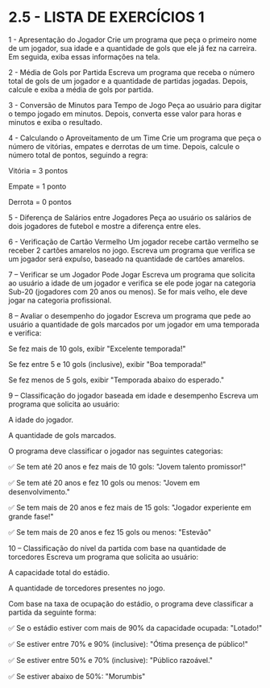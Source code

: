 # 2.5 - LISTA DE EXERCÍCIOS 1

​1 - Apresentação do Jogador
Crie um programa que peça o primeiro nome de um jogador, sua idade e a quantidade de gols que ele já fez na carreira. Em seguida, exiba essas informações na tela.



2 - Média de Gols por Partida
Escreva um programa que receba o número total de gols de um jogador e a quantidade de partidas jogadas. Depois, calcule e exiba a média de gols por partida.



3 - Conversão de Minutos para Tempo de Jogo
Peça ao usuário para digitar o tempo jogado em minutos. Depois, converta esse valor para horas e minutos e exiba o resultado.



4 - Calculando o Aproveitamento de um Time
Crie um programa que peça o número de vitórias, empates e derrotas de um time. Depois, calcule o número total de pontos, seguindo a regra:

Vitória = 3 pontos

Empate = 1 ponto

Derrota = 0 pontos



5 - Diferença de Salários entre Jogadores
Peça ao usuário os salários de dois jogadores de futebol e mostre a diferença entre eles.



6 - Verificação de Cartão Vermelho
Um jogador recebe cartão vermelho se receber 2 cartões amarelos no jogo. Escreva um programa que verifica se um jogador será expulso, baseado na quantidade de cartões amarelos.



7 – Verificar se um Jogador Pode Jogar
Escreva um programa que solicita ao usuário a idade de um jogador e verifica se ele pode jogar na categoria Sub-20 (jogadores com 20 anos ou menos). Se for mais velho, ele deve jogar na categoria profissional.



8 – Avaliar o desempenho do jogador
Escreva um programa que pede ao usuário a quantidade de gols marcados por um jogador em uma temporada e verifica:

Se fez mais de 10 gols, exibir "Excelente temporada!"

Se fez entre 5 e 10 gols (inclusive), exibir "Boa temporada!"

Se fez menos de 5 gols, exibir "Temporada abaixo do esperado."



9 – Classificação do jogador baseada em idade e desempenho
Escreva um programa que solicita ao usuário:

A idade do jogador.

A quantidade de gols marcados.

O programa deve classificar o jogador nas seguintes categorias:

✅ Se tem até 20 anos e fez mais de 10 gols: "Jovem talento promissor!"

✅ Se tem até 20 anos e fez 10 gols ou menos: "Jovem em desenvolvimento."

✅ Se tem mais de 20 anos e fez mais de 15 gols: "Jogador experiente em grande fase!"

✅ Se tem mais de 20 anos e fez 15 gols ou menos: "Estevão"



10 – Classificação do nível da partida com base na quantidade de torcedores
Escreva um programa que solicita ao usuário:

A capacidade total do estádio.

A quantidade de torcedores presentes no jogo.

Com base na taxa de ocupação do estádio, o programa deve classificar a partida da seguinte forma:

✅ Se o estádio estiver com mais de 90% da capacidade ocupada: "Lotado!"

✅ Se estiver entre 70% e 90% (inclusive): "Ótima presença de público!"

✅ Se estiver entre 50% e 70% (inclusive): "Público razoável."

✅ Se estiver abaixo de 50%: "Morumbis"